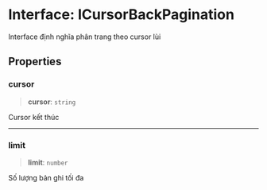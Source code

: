 # Interface: ICursorBackPagination

Interface định nghĩa phân trang theo cursor lùi

## Properties

<a id="cursor"></a>

### cursor

> **cursor**: `string`

Cursor kết thúc

***

<a id="limit"></a>

### limit

> **limit**: `number`

Số lượng bản ghi tối đa
